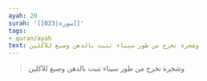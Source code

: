 ```yaml
---
ayah: 20
surah: '[[023|سورة]]'
tags:
- quran/ayah
text: وشجرة تخرج من طور سيناء تنبت بالدهن وصبغ للآكلين
---
```

> وشجرة تخرج من طور سيناء تنبت بالدهن وصبغ للآكلين
